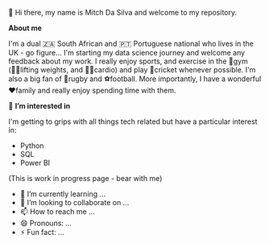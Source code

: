 👋 Hi there, my name is Mitch Da Silva and welcome to my repository.

**About me**

I'm a dual 🇿🇦 South African and 🇵🇹 Portuguese national who lives in the UK - go figure... I'm starting my data science journey and welcome any feedback about my work. 
I really enjoy sports, and exercise in the 💪gym (🏋️‍♂️lifting weights, and 🏃‍♂️cardio) and play 🏏cricket whenever possible. I'm also a big fan of 🏉rugby and ⚽football. 
More importantly, I have a wonderful ❤️family and really enjoy spending time with them. 


👀 **I’m interested in**

I'm getting to grips with all things tech related but have a particular interest in:
- Python
- SQL
- Power BI

(This is work in progress page - bear with me)

- 🌱 I’m currently learning ...
- 💞️ I’m looking to collaborate on ...
- 📫 How to reach me ...
- 😄 Pronouns: ...
- ⚡ Fun fact: ...
